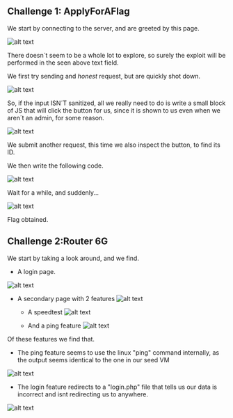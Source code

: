 ## Challenge 1: ApplyForAFlag

We start by connecting to the server, and are greeted by this page.

![alt text](https://git.fe.up.pt/fsi/fsi2223/l11g03/-/raw/main/imgs/ctf5img1.PNG "Title")

There doesn´t seem to be a whole lot to explore, so surely the exploit will be performed in the seen above text field.

We first try sending and *honest* request, but are quickly shot down.

![alt text](https://git.fe.up.pt/fsi/fsi2223/l11g03/-/raw/main/imgs/ctf5img2.PNG "Title")

So, if the input ISN´T sanitized, all we really need to do is write a small block of JS that will click the button for us, since it is shown to us even when we aren´t an admin, for some reason.

![alt text](https://git.fe.up.pt/fsi/fsi2223/l11g03/-/raw/main/imgs/ctf5img3.PNG "Title")

We submit another request, this time we also inspect the button, to find its ID.

We then write the following code.

![alt text](https://git.fe.up.pt/fsi/fsi2223/l11g03/-/raw/main/imgs/ctf5img4.PNG "Title")

Wait for a while, and suddenly...

![alt text](https://git.fe.up.pt/fsi/fsi2223/l11g03/-/raw/main/imgs/ctf5img5.PNG "Title")

Flag obtained.

## Challenge 2:Router 6G

We start by taking a look around, and we find.

- A login page.

![alt text](https://git.fe.up.pt/fsi/fsi2223/l11g03/-/raw/main/imgs/ctf5img6.PNG "Title")


- A secondary page with 2 features
![alt text](https://git.fe.up.pt/fsi/fsi2223/l11g03/-/raw/main/imgs/ctf5img7.PNG "Title")

	- A speedtest
	![alt text](https://git.fe.up.pt/fsi/fsi2223/l11g03/-/raw/main/imgs/ctf5img8.PNG "Title")

	- And a ping feature
	![alt text](https://git.fe.up.pt/fsi/fsi2223/l11g03/-/raw/main/imgs/ctf5img9.PNG "Title")

Of these features we find that.

- The ping feature seems to use the linux "ping" command internally, as the output seems identical to the one in our seed VM

 ![alt text](https://git.fe.up.pt/fsi/fsi2223/l11g03/-/raw/main/imgs/ctf5img10.PNG "Title")

 - The login feature redirects to a "login.php" file that tells us our data is incorrect and isnt redirecting us to anywhere.

  ![alt text](https://git.fe.up.pt/fsi/fsi2223/l11g03/-/raw/main/imgs/ctf5img11.PNG "Title")
